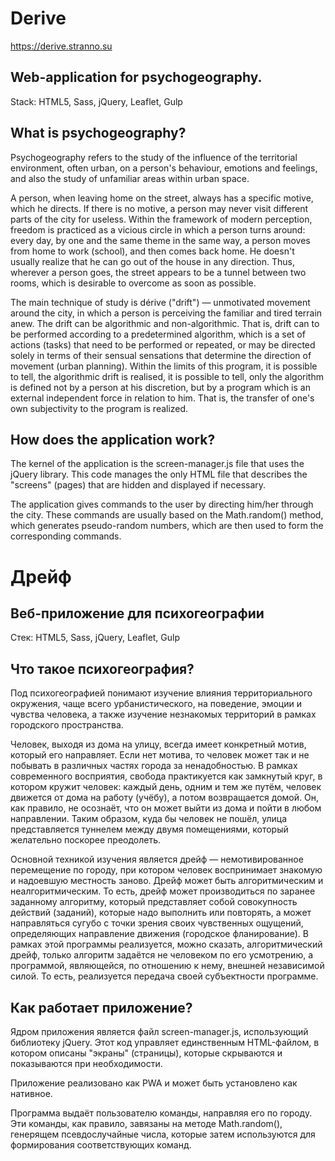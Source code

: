 # Derive

https://derive.stranno.su

## Web-application for psychogeography.

Stack: HTML5, Sass, jQuery, Leaflet, Gulp

## What is psychogeography?

Psychogeography refers to the study of the influence of the territorial environment, often urban, on a person's
behaviour, emotions and feelings, and also the study of unfamiliar areas within urban space.

A person, when leaving home on the street, always has a specific motive, which he directs. If there is no motive, a person may never visit different parts of the city for
useless. Within the framework of modern perception, freedom is practiced as a vicious circle in which a person
turns around: every day, by one and the same theme
in the same way, a person moves from home to work (school), and then comes back
home. He doesn't usually realize that he can go out of the house
in any direction. Thus, wherever a person goes, the street appears to be a tunnel between two rooms, which is
desirable to overcome as soon as possible.

The main technique of study is dérive ("drift") — unmotivated movement around the city, in which a person
is perceiving the familiar and tired terrain anew.
The drift can be algorithmic and non-algorithmic. That is, drift can
to be performed according to a predetermined algorithm, which is
a set of actions (tasks) that need to be performed or repeated, or may be directed solely in terms of
their sensual sensations that determine the direction of movement (urban planning). Within the limits of this
program, it is possible to tell, the algorithmic drift is realised, it is possible to tell,
only the algorithm is defined not by a person at his discretion, but by a program which is an external independent
force in relation to him. That is, the transfer of one's own subjectivity to the program is realized.

## How does the application work?

The kernel of the application is the screen-manager.js file that uses the jQuery library. This code manages the only HTML file that describes the "screens" (pages) that are hidden and displayed if necessary.

The application gives commands to the user by directing him/her through the city. These commands are usually based on the Math.random() method, which generates pseudo-random numbers, which are then used to form the corresponding commands.

# Дрейф

## Веб-приложение для психогеографии

Стек: HTML5, Sass, jQuery, Leaflet, Gulp

## Что такое психогеография?

Под психогеографией понимают изучение влияния территориального окружения, чаще всего урбанистического, на поведение, эмоции и чувства человека, а также изучение незнакомых территорий в рамках городского пространства.

Человек, выходя из дома на улицу, всегда имеет конкретный мотив, который его
направляет. Если нет мотива, то человек может так и не побывать в различных частях города за
ненадобностью. В рамках современного восприятия, свобода практикуется как замкнутый круг, в котором кружит
человек: каждый день, одним и тем
же путём, человек движется от дома на работу (учёбу), а потом возвращается
домой. Он, как правило, не осознаёт, что он может выйти из дома и пойти
в любом направлении. Таким образом, куда бы человек не пошёл, улица представляется туннелем между двумя
помещениями, который желательно поскорее преодолеть.

Основной техникой изучения является дрейф — немотивированное перемещение по городу, при котором человек
воспринимает знакомую и надоевшую местность заново.
Дрейф может быть алгоритмическим и неалгоритмическим. То есть, дрейф может
производиться по заранее заданному алгоритму, который представляет собой
совокупность действий (заданий), которые надо выполнить или повторять, а может направляться сугубо с точки зрения
своих чувственных ощущений, определяющих направление движения (городское фланирование). В рамках этой программы
реализуется, можно сказать, алгоритмический дрейф,
только алгоритм задаётся не человеком по его усмотрению, а программой, являющейся, по отношению к нему, внешней
независимой силой. То есть, реализуется передача своей субъектности программе.

## Как работает приложение?

Ядром приложения является файл screen-manager.js, использующий библиотеку jQuery. Этот код управляет единственным HTML-файлом, в котором описаны "экраны" (страницы), которые скрываются и показываются при необходимости.

Приложение реализовано как PWA и может быть установлено как нативное.

Программа выдаёт пользователю команды, направляя его по городу. Эти команды, как правило, завязаны на методе Math.random(), генерящем псевдослучайные числа, которые затем используются для формирования соответствующих команд.
